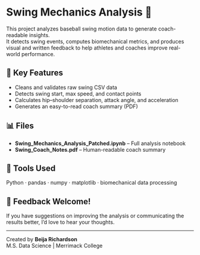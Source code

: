 # Swing Mechanics Analysis 🎯

This project analyzes baseball swing motion data to generate coach-readable insights.  
It detects swing events, computes biomechanical metrics, and produces visual and written feedback to help athletes and coaches improve real-world performance.

## 🧩 Key Features
- Cleans and validates raw swing CSV data
- Detects swing start, max speed, and contact points
- Calculates hip–shoulder separation, attack angle, and acceleration
- Generates an easy-to-read coach summary (PDF)

## 📊 Files
- **Swing_Mechanics_Analysis_Patched.ipynb** – Full analysis notebook  
- **Swing_Coach_Notes.pdf** – Human-readable coach summary

## 🚀 Tools Used
Python · pandas · numpy · matplotlib · biomechanical data processing

## 💬 Feedback Welcome!
If you have suggestions on improving the analysis or communicating the results better, I’d love to hear your thoughts.

---

Created by **Beija Richardson**  
M.S. Data Science | Merrimack College  
